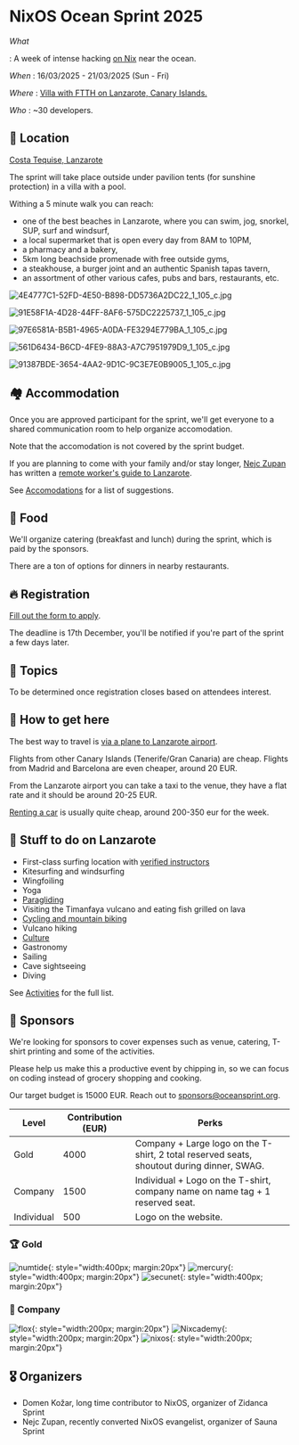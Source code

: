 # NixOS Ocean Sprint 2025

*What*

:    A week of intense hacking [on Nix](https://nix.dev) near the ocean.

*When*
:    16/03/2025 - 21/03/2025 (Sun - Fri)

*Where*
:    [Villa with FTTH on Lanzarote, Canary Islands.](https://house.niteo.co/)

*Who*
:    ~30 developers.

## 📍 Location

[Costa Tequise, Lanzarote](https://goo.gl/maps/etSV5TSRLdFtDAX67)

The sprint will take place outside under pavilion tents (for sunshine protection) in a villa with a pool.

Withing a 5 minute walk you can reach:

- one of the best beaches in Lanzarote, where you can swim, jog, snorkel, SUP, surf and windsurf,
- a local supermarket that is open every day from 8AM to 10PM,
- a pharmacy and a bakery,
- 5km long beachside promenade with free outside gyms,
- a steakhouse, a burger joint and an authentic Spanish tapas tavern,
- an assortment of other various cafes, pubs and bars, restaurants, etc.

![4E4777C1-52FD-4E50-B898-DD5736A2DC22_1_105_c.jpg](assets/2022-2/4E4777C1-52FD-4E50-B898-DD5736A2DC22_1_105_c.jpg)

![91E58F1A-4D28-44FF-8AF6-575DC2225737_1_105_c.jpg](assets/2022-2/91E58F1A-4D28-44FF-8AF6-575DC2225737_1_105_c.jpg)

![97E6581A-B5B1-4965-A0DA-FE3294E779BA_1_105_c.jpg](assets/2022-2/97E6581A-B5B1-4965-A0DA-FE3294E779BA_1_105_c.jpg)

![561D6434-B6CD-4FE9-88A3-A7C7951979D9_1_105_c.jpg](assets/2022-2/561D6434-B6CD-4FE9-88A3-A7C7951979D9_1_105_c.jpg)

![91387BDE-3654-4AA2-9D1C-9C3E7E0B9005_1_105_c.jpg](assets/2022-2/91387BDE-3654-4AA2-9D1C-9C3E7E0B9005_1_105_c.jpg)

## 🏘️ Accommodation

Once you are approved participant for the sprint, we'll get everyone to a shared communication room to help organize accomodation.

Note that the accomodation is not covered by the sprint budget.

If you are planning to come with your family and/or stay longer, [Nejc Zupan](https://twitter.com/nzupan) has written a [remote worker's guide to Lanzarote](https://github.com/zupo/awesome-lanzarote).

See [Accomodations](./accomodation.md) for a list of suggestions.

## 🍲 Food

We'll organize catering (breakfast and lunch) during the sprint, which is paid by the sponsors.

There are a ton of options for dinners in nearby restaurants.

## 🔥 Registration

[Fill out the form to apply](https://app.formbricks.com/s/cm2ambioh0002ded5b0ymqet3).

The deadline is 17th December, you'll be notified if you're part of the sprint a few days later.

## 🧵 Topics

To be determined once registration closes based on attendees interest.

## 🛬 How to get here

The best way to travel is [via a plane to Lanzarote airport](https://www.flightconnections.com/flights-to-lanzarote-arrecife-ace).

Flights from other Canary Islands (Tenerife/Gran Canaria) are cheap. Flights from Madrid and Barcelona are even cheaper, around 20 EUR.

From the Lanzarote airport you can take a taxi to the venue, they have a flat rate and it should be around 20-25 EUR.

[Renting a car](https://autoreisen.com/) is usually quite cheap, around 200-350 eur for the week.

## 🥳 Stuff to do on Lanzarote

- First-class surfing location with [verified instructors](http://www.watermanlanzarote.com/)
- Kitesurfing and windsurfing
- Wingfoiling
- Yoga
- [Paragliding](https://www.famaraiso.es/)
- Visiting the Timanfaya vulcano and eating fish grilled on lava
- [Cycling and mountain biking](https://www.tripadvisor.com/Attractions-g187477-Activities-c61-t214-Lanzarote_Canary_Islands.html)
- Vulcano hiking
- [Culture](https://en.wikipedia.org/wiki/C%C3%A9sar_Manrique)
- Gastronomy
- Sailing
- Cave sightseeing
- Diving

See [Activities](./activities.md) for the full list.

## 💙 Sponsors

We're looking for sponsors to cover expenses such as venue, catering, T-shirt printing and some of the activities.

Please help us make this a productive event by chipping in, so we can focus on coding instead of grocery shopping and cooking.

Our target budget is 15000 EUR. Reach out to [sponsors@oceansprint.org](mailto:sponsors@oceansprint.org).

| Level      | Contribution (EUR) | Perks                        |
|------------|--------------------|--------------------------------------------------------------------------------------------|
| Gold       | 4000               | Company + Large logo on the T-shirt, 2 total reserved seats, shoutout during dinner, SWAG. |
| Company    | 1500               | Individual + Logo on the T-shirt, company name on name tag + 1 reserved seat.              |
| Individual | 500                | Logo on the website.                                                                       |

### 🏆 Gold

![numtide](./assets/logos/numtide.svg){: style="width:400px; margin:20px"}
![mercury](./assets/logos/mercury.svg){: style="width:400px; margin:20px"}
![secunet](./assets/logos/secunet.svg){: style="width:400px; margin:20px"}

### 🏢 Company

![flox](./assets/logos/flox.svg){: style="width:200px; margin:20px"}
![Nixcademy](./assets/logos/nixcademy.svg){: style="width:200px; margin:20px"}
![nixos](./assets/logos/nixos.svg){: style="width:200px; margin:20px"}

## 🎖️ Organizers

- Domen Kožar, long time contributor to NixOS, organizer of Zidanca Sprint
- Nejc Zupan, recently converted NixOS evangelist, organizer of Sauna Sprint
